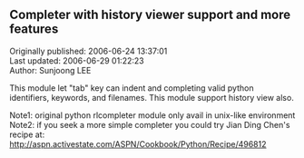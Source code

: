## Completer with history viewer support and more features  
Originally published: 2006-06-24 13:37:01  
Last updated: 2006-06-29 01:22:23  
Author: Sunjoong LEE  
  
This module let "tab" key can indent and completing valid python identifiers, keywords, and filenames.
This module support history view also.

Note1: original python rlcompleter module only avail in unix-like environment
Note2: if you seek a more simple completer you could try Jian Ding Chen's recipe at: http://aspn.activestate.com/ASPN/Cookbook/Python/Recipe/496812